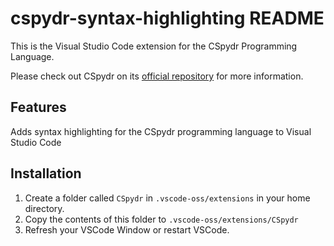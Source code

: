 # cspydr-syntax-highlighting README

This is the Visual Studio Code extension for the CSpydr Programming Language.

Please check out CSpydr on its [official repository](https://github.com/Spydr06/CSpydr) for more information.

## Features

Adds syntax highlighting for the CSpydr programming language to Visual Studio Code

## Installation

1. Create a folder called `CSpydr` in `.vscode-oss/extensions` in your home directory.
2. Copy the contents of this folder to `.vscode-oss/extensions/CSpydr`
3. Refresh your VSCode Window or restart VSCode.